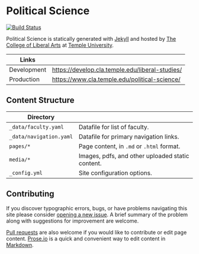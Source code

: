 # Political Science

[![Build Status][travis-img]][travis]

Political Science is statically generated with [Jekyll](https://jekyllrb.com) and hosted by [The College of Liberal Arts](https://liberalarts.temple.edu) at [Temple University](https://temple.edu).

| Links |  |
| --- | --- |
| Development | https://develop.cla.temple.edu/liberal-studies/ |
| Production | https://www.cla.temple.edu/political-science/ |

## Content Structure

| Directory |  |
| --- | --- |
| ````_data/faculty.yaml```` | Datafile for list of faculty. |
| ````_data/navigation.yaml```` | Datafile for primary   navigation links. |
| ````pages/*```` | Page content, in ````.md```` or ````.html```` format. |
| ````media/*```` | Images, pdfs, and other uploaded static content. |
| ````_config.yml```` | Site configuration options. |

## Contributing

If you discover typographic errors, bugs, or have problems navigating this site please consider [opening a new issue][issue]. A brief summary of the problem along with suggestions for improvement are welcome.

[Pull requests][pr] are also welcome if you would like to contribute or edit page content. [Prose.io][prose] is a quick and convenient way to edit content in [Markdown][md].


[travis]: https://travis-ci.org/TULiberalArts/Political-Science
[travis-img]: https://travis-ci.org/TULiberalArts/Political-Science.svg?branch=master
[jekyll]: https://https://jekyllrb.com
[issue]: https://github.com/TULiberalArts/Political-Science/issues
[pr]: https://help.github.com/articles/about-pull-requests/
[prose]: https://prose.io/#TULiberalArts/Political-Science
[md]: http://whatismarkdown.com/
